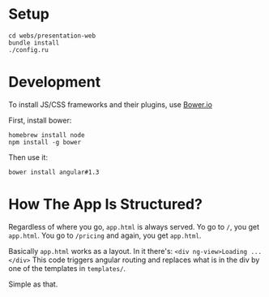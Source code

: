 # Setup

```
cd webs/presentation-web
bundle install
./config.ru
```

# Development

To install JS/CSS frameworks and their plugins, use [Bower.io](http://bower.io)

First, install bower:

```
homebrew install node
npm install -g bower
```

Then use it:

```
bower install angular#1.3
```

# How The App Is Structured?

Regardless of where you go, `app.html` is always served. Yo go to `/`, you get `app.html`. You go to `/pricing` and again, you get `app.html`.

Basically `app.html` works as a layout. In it there's: `<div ng-view>Loading ...</div>` This code triggers angular routing and replaces what is in the div by one of the templates in `templates/`.

Simple as that.
